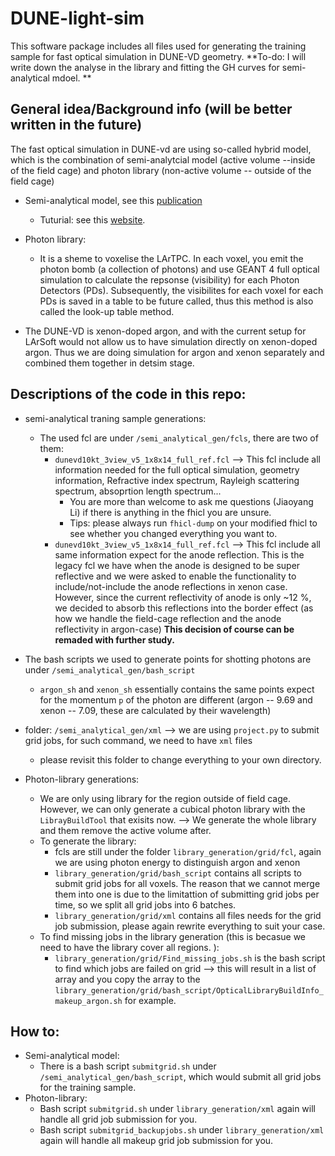 # DUNE-light-sim
This software package includes all files used for generating the training sample for fast optical simulation in DUNE-VD geometry. 
**To-do: I will write down the analyse in the library and fitting the GH curves for semi-analytical mdoel. **

## General idea/Background info (will be better written in the future)
The fast optical simulation in DUNE-vd are using so-called hybrid model, which is the combination of semi-analytcial model (active volume --inside of the field cage) and photon library (non-active volume -- outside of the field cage)
- Semi-analytical model, see this [publication](https://link.springer.com/article/10.1140/epjc/s10052-021-09119-3)
  - Tuturial: see this [website](https://cdcvs.fnal.gov/redmine/projects/sbn-analysis-group/wiki/Tutorial_3_Semi-Analytic_mode_How_to_generate_the_correction_curves). 
- Photon library:
  - It is a sheme to voxelise the LArTPC. In each voxel, you emit the photon bomb (a collection of photons) and use GEANT 4 full optical simulation to calculate the repsonse (visibility) for each Photon Detectors (PDs). Subsequently, the visibilites for each voxel for each PDs is saved in a table to be future called, thus this method is also called the look-up table method. 

- The DUNE-VD is xenon-doped argon, and with the current setup for LArSoft would not allow us to have simulation directly on xenon-doped argon. Thus we are doing simulation for argon and xenon separately and combined them together in detsim stage. 

## Descriptions of the code in this repo: 
- semi-analytical traning sample generations:
  - The used fcl are under `/semi_analytical_gen/fcls`, there are two of them: 
    - `dunevd10kt_3view_v5_1x8x14_full_ref.fcl` --> This fcl include all information needed for the full optical simulation, geometry information, Refractive index spectrum, Rayleigh scattering spectrum, absoprtion length spectrum...
      - You are more than welcome to ask me questions (Jiaoyang Li) if there is anything in the fhicl you are unsure. 
      - Tips: please always run `fhicl-dump` on your modified fhicl to see whether you changed everything you want to. 
    -  `dunevd10kt_3view_v5_1x8x14_full_ref.fcl` --> This fcl include all same information expect for the anode reflection. This is the legacy fcl we have when the anode is designed to be super reflective and we were asked to enable the functionality to include/not-include the anode reflections in xenon case. However, since the current reflectivity of anode is only ~12 %, we decided to absorb this reflections into the border effect (as how we handle the field-cage reflection and the anode reflectivity in argon-case) **This decision of course can be remaded with further study.**
 - The bash scripts we used to generate points for shotting photons are under `/semi_analytical_gen/bash_script`
   - `argon_sh` and `xenon_sh` essentially contains the same points expect for the momentum `p` of the photon are different (argon -- 9.69 and xenon -- 7.09, these are calculated by their wavelength)
- folder: `/semi_analytical_gen/xml` --> we are using `project.py` to submit grid jobs, for such command, we need to have `xml` files
  - please revisit this folder to change everything to your own directory. 

- Photon-library generations: 
  - We are only using library for the region outside of field cage. However, we can only generate a cubical photon library with the `LibrayBuildTool` that exisits now. --> We generate the whole library and them remove the active volume after. 
  - To generate the library: 
    - fcls are still under the folder `library_generation/grid/fcl`, again we are using photon energy to distinguish argon and xenon
    - `library_generation/grid/bash_script` contains all scripts to submit grid jobs for all voxels. The reason that we cannot merge them into one is due to the limitattion of submitting grid jobs per time, so we split all grid jobs into 6 batches. 
    - `library_generation/grid/xml` contains all files needs for the grid job submission, please again rewrite everything to suit your case.  
  - To find missing jobs in the library generation (this is becasue we need to have the library cover all regions. ):
    - `library_generation/grid/Find_missing_jobs.sh` is the bash script to find which jobs are failed on grid --> this will result in a list of array and you copy the array to the `library_generation/grid/bash_script/OpticalLibraryBuildInfo_makeup_argon.sh` for example. 


## How to: 
- Semi-analytical model: 
  - There is a bash script `submitgrid.sh` under `/semi_analytical_gen/bash_script`, which would submit all grid jobs for the training sample. 
- Photon-library: 
  - Bash script `submitgrid.sh` under `library_generation/xml` again will handle all grid job submission for you. 
  - Bash script `submitgrid_backupjobs.sh` under `library_generation/xml` again will handle all makeup grid job submission for you. 
